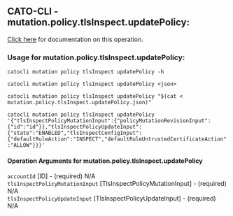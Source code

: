 
## CATO-CLI - mutation.policy.tlsInspect.updatePolicy:
[Click here](https://api.catonetworks.com/documentation/#mutation-mutation.policy.tlsInspect.updatePolicy) for documentation on this operation.

### Usage for mutation.policy.tlsInspect.updatePolicy:

`catocli mutation policy tlsInspect updatePolicy -h`

`catocli mutation policy tlsInspect updatePolicy <json>`

`catocli mutation policy tlsInspect updatePolicy "$(cat < mutation.policy.tlsInspect.updatePolicy.json)"`

`catocli mutation policy tlsInspect updatePolicy '{"tlsInspectPolicyMutationInput":{"policyMutationRevisionInput":{"id":"id"}},"tlsInspectPolicyUpdateInput":{"state":"ENABLED","tlsInspectConfigInput":{"defaultRuleAction":"INSPECT","defaultRuleUntrustedCertificateAction":"ALLOW"}}}'`


#### Operation Arguments for mutation.policy.tlsInspect.updatePolicy ####

`accountId` [ID] - (required) N/A    
`tlsInspectPolicyMutationInput` [TlsInspectPolicyMutationInput] - (required) N/A    
`tlsInspectPolicyUpdateInput` [TlsInspectPolicyUpdateInput] - (required) N/A    
